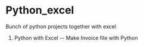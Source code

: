 # Python_excel

Bunch of python projects together with excel

1. Python with Excel -- Make Invoice file with Python
